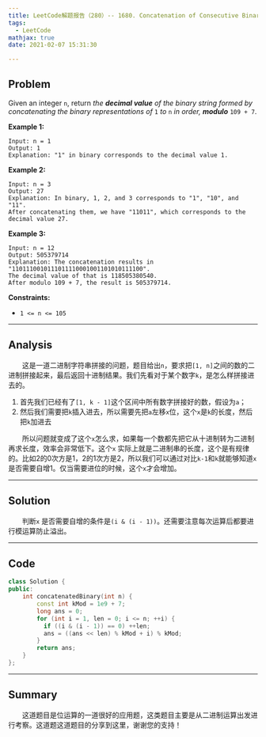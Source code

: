 ```yaml
---
title: LeetCode解题报告（280）-- 1680. Concatenation of Consecutive Binary Numbers
tags:
  - LeetCode
mathjax: true
date: 2021-02-07 15:31:30

---
```


## Problem

Given an integer `n`, return *the **decimal value** of the binary string formed by concatenating the binary representations of* `1` *to* `n` *in order, **modulo*** `109 + 7`.

<!-- more -->

**Example 1:**

```
Input: n = 1
Output: 1
Explanation: "1" in binary corresponds to the decimal value 1. 
```

**Example 2:**

```
Input: n = 3
Output: 27
Explanation: In binary, 1, 2, and 3 corresponds to "1", "10", and "11".
After concatenating them, we have "11011", which corresponds to the decimal value 27.
```

**Example 3:**

```
Input: n = 12
Output: 505379714
Explanation: The concatenation results in "1101110010111011110001001101010111100".
The decimal value of that is 118505380540.
After modulo 109 + 7, the result is 505379714.
```

**Constraints:**

- `1 <= n <= 105`

------

## Analysis

&emsp;&emsp;这是一道二进制字符串拼接的问题，题目给出`n`，要求把`[1, n]`之间的数的二进制拼接起来，最后返回十进制结果。我们先看对于某个数字`k`，是怎么样拼接进去的。

1. 首先我们已经有了`[1, k - 1]`这个区间中所有数字拼接好的数，假设为`a`；
2. 然后我们需要把`k`插入进去，所以需要先把`a`左移`x`位，这个`x`是`k`的长度，然后把`k`加进去

&emsp;&emsp;所以问题就变成了这个`x`怎么求，如果每一个数都先把它从十进制转为二进制再求长度，效率会非常低下。这个`x` 实际上就是二进制串的长度，这个是有规律的。比如2的0次方是1，2的1次方是2，所以我们可以通过对比`k-1`和`k`就能够知道`x` 是否需要自增1。仅当需要进位的时候，这个`x`才会增加。

------

## Solution

&emsp;&emsp;判断`x` 是否需要自增的条件是`(i & (i - 1))`。还需要注意每次运算后都要进行模运算防止溢出。

------

## Code

```c++
class Solution {
public:
    int concatenatedBinary(int n) {
        const int kMod = 1e9 + 7;
        long ans = 0;    
        for (int i = 1, len = 0; i <= n; ++i) {
          if ((i & (i - 1)) == 0) ++len;
          ans = ((ans << len) % kMod + i) % kMod;
        }
        return ans;
    }
};
```

------

## Summary

&emsp;&emsp;这道题目是位运算的一道很好的应用题，这类题目主要是从二进制运算出发进行考察。这道题这道题目的分享到这里，谢谢您的支持！
